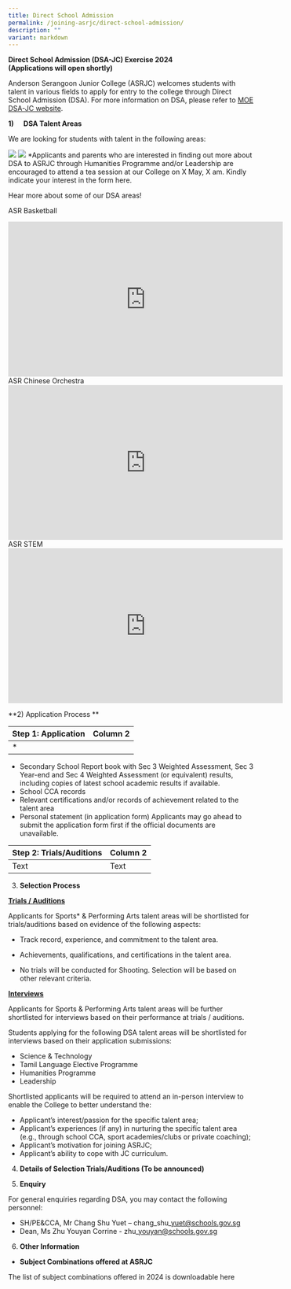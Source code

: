 ```yaml
---
title: Direct School Admission
permalink: /joining-asrjc/direct-school-admission/
description: ""
variant: markdown
---
```

**Direct School Admission (DSA-JC) Exercise 2024  
(Applications will open shortly)**

Anderson Serangoon Junior College (ASRJC) welcomes students with talent in various fields to apply for entry to the college through Direct School Admission (DSA). For more information on DSA, please refer to [MOE DSA-JC website](about:blank).

**1)**&nbsp;&nbsp;&nbsp;&nbsp; **DSA Talent Areas**

We are looking for students with talent in the following areas:

![](/images/new.png)
![](/images/new2.png)
*Applicants and parents who are interested in finding out more about DSA to ASRJC through Humanities Programme and/or Leadership are encouraged to attend a tea session at our College on X May, X am. Kindly indicate your interest in the form here.
	 
Hear more about some of our DSA areas!

ASR Basketball
<iframe allowfullscreen="" allow="accelerometer; autoplay; clipboard-write; encrypted-media; gyroscope; picture-in-picture; web-share" frameborder="0" title="YouTube video player" src="https://www.youtube.com/embed/eqW6CyNXKtw?si=DxnOZIvqz5nE2Hsm" height="315" width="560"></iframe>
ASR Chinese Orchestra
<iframe allowfullscreen="" allow="accelerometer; autoplay; clipboard-write; encrypted-media; gyroscope; picture-in-picture; web-share" frameborder="0" title="YouTube video player" src="https://www.youtube.com/embed/RcIvI2Hq4LI?si=gip735TmRxldRwzM" height="315" width="560"></iframe>
ASR STEM
<iframe allowfullscreen="" allow="accelerometer; autoplay; clipboard-write; encrypted-media; gyroscope; picture-in-picture; web-share" frameborder="0" title="YouTube video player" src="https://www.youtube.com/embed/1MkEvnvvVrM?si=NvSRfCpsZda8nSDO" height="315" width="560"></iframe>



**2)	Application Process **


| **Step 1: Application** | Column 2 
| -------- | --------
* |     |Submit online application form through this link (from 7 May onwards). The deadline for the submission of online application forms is Fri 12 July 2024. Applicants are strongly encouraged to submit their application well in advance of the deadline to be considered for Phase 1. Applicants are required to attach scanned copies of the following along with their application:

*   Secondary School Report book with Sec 3 Weighted Assessment, Sec 3 Year-end and Sec 4 Weighted Assessment (or equivalent) results, including copies of latest school academic results if available.
*   School CCA records
*   Relevant certifications and/or records of achievement related to the talent area
*   Personal statement (in application form) Applicants may go ahead to submit the application form first if the official documents are unavailable.



| **Step 2: Trials/Auditions** | Column 2 | 
| -------- | -------- | 
| Text     | Text     | 


3. **Selection Process**

**<u>Trials / Auditions</u>**

Applicants for Sports\* &amp; Performing Arts talent areas will be shortlisted for trials/auditions based on evidence of the following aspects:

*   Track record, experience, and commitment to the talent area.
*   Achievements, qualifications, and certifications in the talent area.

*   No trials will be conducted for Shooting. Selection will be based on other relevant criteria.

**<u>Interviews</u>**

Applicants for Sports &amp; Performing Arts talent areas will be further shortlisted for interviews based on their performance at trials / auditions.

Students applying for the following DSA talent areas will be shortlisted for interviews based on their application submissions:

*   Science &amp; Technology
*   Tamil Language Elective Programme
*   Humanities Programme
*   Leadership

Shortlisted applicants will be required to attend an in-person interview to enable the College to better understand the:

*   Applicant’s interest/passion for the specific talent area;
*   Applicant’s experiences (if any) in nurturing the specific talent area (e.g., through school CCA, sport academies/clubs or private coaching);
*   Applicant’s motivation for joining ASRJC;
*   Applicant’s ability to cope with JC curriculum.

4.  **Details of Selection Trials/Auditions (To be announced)**
    
5.  **Enquiry**
    
For general enquiries regarding DSA, you may contact the following personnel:

*   SH/PE&amp;CCA, Mr Chang Shu Yuet – chang\_shu\_yuet@schools.gov.sg
*   Dean, Ms Zhu Youyan Corrine - zhu\_youyan@schools.gov.sg

6.  **Other Information**

*   **Subject Combinations offered at ASRJC**

The list of subject combinations offered in 2024 is downloadable here